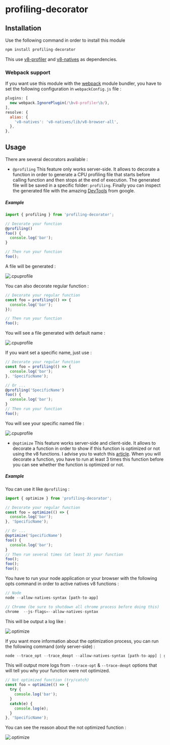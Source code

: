 profiling-decorator
===================

## Installation
Use the following command in order to install this module

```javascript
npm install profiling-decorator
```

This use [v8-profiler](https://www.npmjs.com/package/@risingstack/v8-profiler) and [v8-natives](https://www.npmjs.com/package/v8-natives) as dependencies.

### Webpack support
If you want use this module with the [webpack](https://webpack.github.io/) module bundler, you have to set the following configuration in `webpackConfig.js` file :

```javascript
plugins: [
  new webpack.IgnorePlugin(/\bv8-profiler\b/),
],
resolve: {
  alias: {
    'v8-natives': 'v8-natives/lib/v8-browser-all',
  },
},
```

## Usage

There are several decorators available :

* `@profiling`
This feature only works server-side. It allows to decorate a function in order to generate a CPU profiling file that starts before calling function and then stops at the end of execution. The generated file will be saved in a specific folder: `profiling`.
Finally you can inspect the generated file with the amazing [DevTools](https://developer.chrome.com/devtools#javascript-performance) from google.

##### Example
```javascript
import { profiling } from 'profiling-decorator';

// Decorate your function
@profiling()
foo() {
  console.log('bar');
}

// Then run your function
foo();
```
A file will be generated :

![.cpuprofile](https://i.gyazo.com/62d8734dbe9112771d368f94fe5d6e0f.png "Profiling File")

You can also decorate regular function :

```javascript
// Decorate your regular function
const foo = profiling(() => {
  console.log('bar');
});

// Then run your function
foo();
```

You will see a file generated with default name :

![.cpuprofile](https://i.gyazo.com/1b9a480e8eab3af6538a86f35c6db6b9.png "Profiling File")

If you want set a specific name, just use :

```javascript
// Decorate your regular function
const foo = profiling(() => {
  console.log('bar');
}, 'SpecificName');

// Or ...
@profiling('SpecificName')
foo() {
  console.log('bar');
}
// Then run your function
foo();
```
You will see your specific named file :

![.cpuprofile](https://i.gyazo.com/b18e7ba8c1109cd38b27baa393e23a59.png "Profiling File")


* `@optimize`
This feature works server-side and client-side. It allows to decorate a function in order to show if this function is optimized or not using the v8 functions. I advise you to watch this [article](https://github.com/petkaantonov/bluebird/wiki/Optimization-killers). When you will decorate a function, you have to run at least 3 times this function before you can see whether the function is optimized or not.

##### Example
You can use it like `@profiling` :

```javascript
import { optimize } from 'profiling-decorator';

// Decorate your regular function
const foo = optimize(() => {
  console.log('bar');
}, 'SpecificName');

// Or ...
@optimize('SpecificName')
foo() {
  console.log('bar');
}
// Then run several times (at least 3) your function
foo();
foo();
foo();
```
You have to run your node application or your browser with the following opts command in order to active natives v8 functions :

```javascript
// Node
node --allow-natives-syntax [path-to-app]

// Chrome (be sure to shutdown all chrome process before doing this)
chrome  --js-flags=--allow-natives-syntax
```

This will be output a log like :

![.optimize](https://i.gyazo.com/4a698d340cd9c3eff7f9e6e6fef3f5e9.png "Optimize log")

If you want more information about the optimization process, you can run the following command (only server-side) :
```javascript
node --trace_opt --trace_deopt --allow-natives-syntax [path-to-app] | grep --context=5 [regexp-function-name]
```

This will output more logs from `--trace-opt` & `--trace-deopt` options that will tell you why your function were not optimized.

```javascript
// Not optimized function (try/catch)
const foo = optimize(() => {
  try {
    console.log('bar');
  }
  catch(e) {
    console.log(e);
  }
}, 'SpecificName');
```

You can see the reason about the not optimized function :

![.optimize](https://i.gyazo.com/d06ffdbfd5994b20722844eec724f35e.png "Optimize log")
